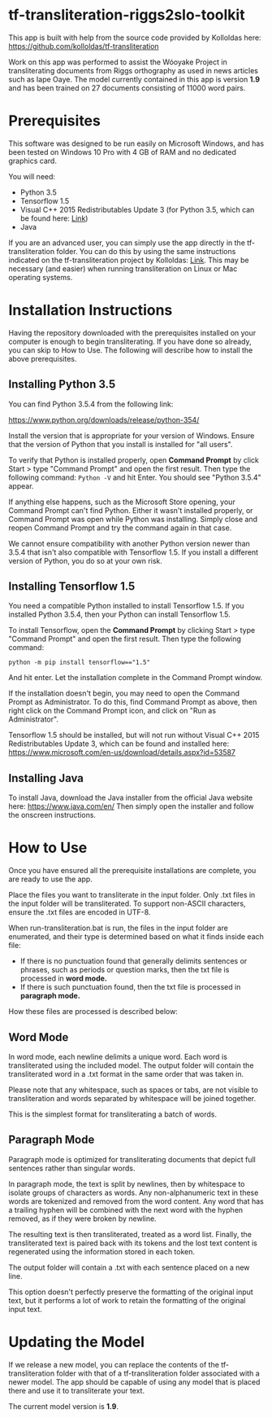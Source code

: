 # tf-transliteration-riggs2slo-toolkit
This app is built with help from the source code provided by Kolloldas here: https://github.com/kolloldas/tf-transliteration

Work on this app was performed to assist the Wóoyake Project in transliterating documents from Riggs orthography as used in news articles such as Iape Oaye. The model currently contained in this app is version **1.9** and has been trained on 27 documents consisting of 11000 word pairs.

# Prerequisites
This software was designed to be run easily on Microsoft Windows, and has been tested on Windows 10 Pro with 4 GB of RAM and no dedicated graphics card.

You will need:

* Python 3.5
* Tensorflow 1.5
* Visual C++ 2015 Redistributables Update 3 (for Python 3.5, which can be found here: [Link](https://www.microsoft.com/en-us/download/details.aspx?id=53587))
* Java

If you are an advanced user, you can simply use the app directly in the tf-transliteration folder. You can do this by using the same instructions indicated on the tf-transliteration project by Kolloldas: [Link](https://github.com/kolloldas/tf-transliteration). This may be necessary (and easier) when running transliteration on Linux or Mac operating systems.

# Installation Instructions
Having the repository downloaded with the prerequisites installed on your computer is enough to begin transliterating. If you have done so already, you can skip to How to Use. The following will describe how to install the above prerequisites.

## Installing Python 3.5
You can find Python 3.5.4 from the following link:

https://www.python.org/downloads/release/python-354/

Install the version that is appropriate for your version of Windows. Ensure that the version of Python that you install is installed for "all users".

To verify that Python is installed properly, open **Command Prompt** by click Start > type "Command Prompt" and open the first result. Then type the following command: `Python -V` and hit Enter. You should see "Python 3.5.4" appear.

If anything else happens, such as the Microsoft Store opening, your Command Prompt can't find Python. Either it wasn't installed properly, or Command Prompt was open while Python was installing. Simply close and reopen Command Prompt and try the command again in that case.

We cannot ensure compatibility with another Python version newer than 3.5.4 that isn't also compatible with Tensorflow 1.5. If you install a different version of Python, you do so at your own risk.

## Installing Tensorflow 1.5
You need a compatible Python installed to install Tensorflow 1.5. If you installed Python 3.5.4, then your Python can install Tensorflow 1.5.

To install Tensorflow, open the **Command Prompt** by clicking Start > type "Command Prompt" and open the first result. Then type the following command: 

`python -m pip install tensorflow=="1.5"`

And hit enter. Let the installation complete in the Command Prompt window. 

If the installation doesn't begin, you may need to open the Command Prompt as Administrator. To do this, find Command Prompt as above, then right click on the Command Prompt icon, and click on "Run as Administrator".

Tensorflow 1.5 should be installed, but will not run without Visual C++ 2015 Redistributables Update 3, which can be found and installed here: https://www.microsoft.com/en-us/download/details.aspx?id=53587

## Installing Java
To install Java, download the Java installer from the official Java website here: https://www.java.com/en/
Then simply open the installer and follow the onscreen instructions.

# How to Use
Once you have ensured all the prerequisite installations are complete, you are ready to use the app.

Place the files you want to transliterate in the input folder. Only .txt files in the input folder will be transliterated. To support non-ASCII characters, ensure the .txt files are encoded in UTF-8.

When run-transliteration.bat is run, the files in the input folder are enumerated, and their type is determined based on what it finds inside each file:

* If there is no punctuation found that generally delimits sentences or phrases, such as periods or question marks, then the txt file is processed in **word mode.**
* If there is such punctuation found, then the txt file is processed in **paragraph mode.**

How these files are processed is described below:

## Word Mode
In word mode, each newline delimits a unique word. Each word is transliterated using the included model. The output folder will contain the transliterated word in a .txt format in the same order that was taken in. 

Please note that any whitespace, such as spaces or tabs, are not visible to transliteration and words separated by whitespace will be joined together.

This is the simplest format for transliterating a batch of words.

## Paragraph Mode
Paragraph mode is optimized for transliterating documents that depict full sentences rather than singular words.

In paragraph mode, the text is split by newlines, then by whitespace to isolate groups of characters as words. Any non-alphanumeric text in these words are tokenized and removed from the word content. Any word that has a trailing hyphen will be combined with the next word with the hyphen removed, as if they were broken by newline. 

The resulting text is then transliterated, treated as a word list. Finally, the transliterated text is paired back with its tokens and the lost text content is regenerated using the information stored in each token.

The output folder will contain a .txt with each sentence placed on a new line.

This option doesn't perfectly preserve the formatting of the original input text, but it performs a lot of work to retain the formatting of the original input text.

# Updating the Model
If we release a new model, you can replace the contents of the tf-transliteration folder with that of a tf-transliteration folder associated with a newer model. The app should be capable of using any model that is placed there and use it to transliterate your text.

The current model version is **1.9**.
